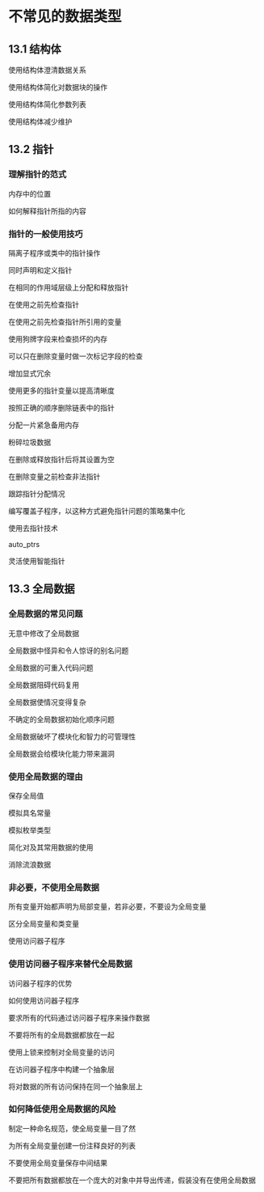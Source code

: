 # 不常见的数据类型

## 13.1 结构体

使用结构体澄清数据关系

使用结构体简化对数据块的操作

使用结构体简化参数列表

使用结构体减少维护

## 13.2 指针

### 理解指针的范式

内存中的位置

如何解释指针所指的内容

### 指针的一般使用技巧

隔离子程序或类中的指针操作

同时声明和定义指针

在相同的作用域层级上分配和释放指针

在使用之前先检查指针

在使用之前先检查指针所引用的变量

使用狗牌字段来检查损坏的内存

可以只在删除变量时做一次标记字段的检查

增加显式冗余

使用更多的指针变量以提高清晰度

按照正确的顺序删除链表中的指针

分配一片紧急备用内存

粉碎垃圾数据

在删除或释放指针后将其设置为空

在删除变量之前检查非法指针

跟踪指针分配情况

编写覆盖子程序，以这种方式避免指针问题的策略集中化

使用去指针技术

auto_ptrs

灵活使用智能指针

## 13.3 全局数据

### 全局数据的常见问题

无意中修改了全局数据

全局数据中怪异和令人惊讶的别名问题

全局数据的可重入代码问题

全局数据阻碍代码复用

全局数据使情况变得复杂

不确定的全局数据初始化顺序问题

全局数据破坏了模块化和智力的可管理性

全局数据会给模块化能力带来漏洞

### 使用全局数据的理由

保存全局值

模拟具名常量

模拟枚举类型

简化对及其常用数据的使用

消除流浪数据

### 非必要，不使用全局数据

所有变量开始都声明为局部变量，若非必要，不要设为全局变量

区分全局变量和类变量

使用访问器子程序

### 使用访问器子程序来替代全局数据

访问器子程序的优势

如何使用访问器子程序

要求所有的代码通过访问器子程序来操作数据

不要将所有的全局数据都放在一起

使用上锁来控制对全局变量的访问

在访问器子程序中构建一个抽象层

将对数据的所有访问保持在同一个抽象层上

### 如何降低使用全局数据的风险

制定一种命名规范，使全局变量一目了然

为所有全局变量创建一份注释良好的列表

不要使用全局变量保存中间结果

不要把所有数据都放在一个庞大的对象中并导出传递，假装没有在使用全局数据
